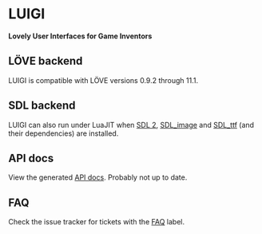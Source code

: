 # LUIGI
**Lovely User Interfaces for Game Inventors**

## LÖVE backend

LUIGI is compatible with LÖVE versions 0.9.2 through 11.1.

## SDL backend

LUIGI can also run under LuaJIT when
[SDL 2](https://www.libsdl.org/download-2.0.php),
[SDL_image](https://www.libsdl.org/projects/SDL_image/) and
[SDL_ttf](https://www.libsdl.org/projects/SDL_ttf)
(and their dependencies) are installed.


## API docs

View the generated [API docs](http://airstruck.github.io/luigi/doc/).
Probably not up to date.

## FAQ

Check the issue tracker for tickets with the [FAQ](../../issues?q=label:faq) label.
